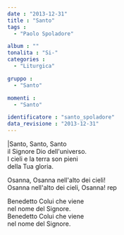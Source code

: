 ```yaml
---
date : "2013-12-31"
title : "Santo"
tags : 
  - "Paolo Spoladore"

album : ""
tonalita : "Si-"
categories : 
  - "Liturgica"

gruppo : 
  - "Santo"

momenti : 
  - "Santo"

identificatore : "santo_spoladore"
data_revisione : "2013-12-31"
---
```

  
  
|Santo, Santo, Santo  
il Signore Dio dell'universo.  
I cieli e la terra son pieni  
della Tua gloria.  
  
  
Osanna, Osanna nell'alto dei cieli!  
Osanna nell'alto dei cieli, Osanna!    rep  
  
  
Benedetto Colui che viene  
nel nome del Signore.  
Benedetto Colui che viene  
nel nome del Signore.  
  

